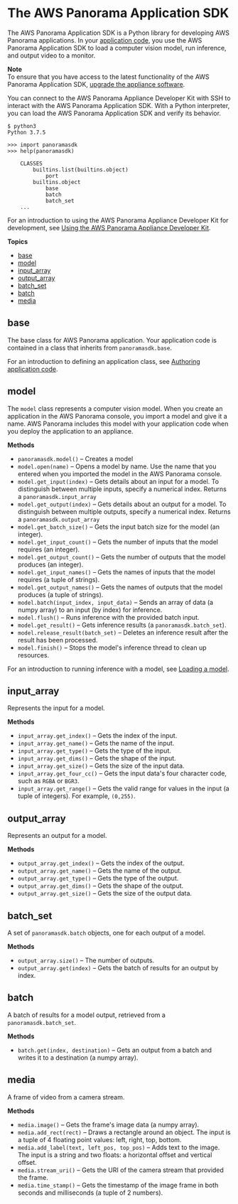# The AWS Panorama Application SDK<a name="applications-panoramasdk"></a>

The AWS Panorama Application SDK is a Python library for developing AWS Panorama applications\. In your [application code](applications-code.md), you use the AWS Panorama Application SDK to load a computer vision model, run inference, and output video to a monitor\.

**Note**  
To ensure that you have access to the latest functionality of the AWS Panorama Application SDK, [upgrade the appliance software](appliance-manage.md#appliance-manage-software)\.

You can connect to the AWS Panorama Appliance Developer Kit with SSH to interact with the AWS Panorama Application SDK\. With a Python interpreter, you can load the AWS Panorama Application SDK and verify its behavior\.

```
$ python3
Python 3.7.5

>>> import panoramasdk
>>> help(panoramasdk)

    CLASSES
        builtins.list(builtins.object)
            port
        builtins.object
            base
            batch
            batch_set
    ...
```

For an introduction to using the AWS Panorama Appliance Developer Kit for development, see [Using the AWS Panorama Appliance Developer Kit](gettingstarted-devkit.md)\.

**Topics**
+ [base](#applications-sdk-base)
+ [model](#applications-sdk-model)
+ [input\_array](#applications-sdk-input)
+ [output\_array](#applications-sdk-output)
+ [batch\_set](#applications-sdk-base-set)
+ [batch](#applications-sdk-batch)
+ [media](#applications-sdk-media)

## base<a name="applications-sdk-base"></a>

The base class for AWS Panorama application\. Your application code is contained in a class that inherits from `panoramasdk.base`\.

For an introduction to defining an application class, see [Authoring application code](applications-code.md)\.

## model<a name="applications-sdk-model"></a>

The `model` class represents a computer vision model\. When you create an application in the AWS Panorama console, you import a model and give it a name\. AWS Panorama includes this model with your application code when you deploy the application to an appliance\.

**Methods**
+ `panoramasdk.model()` – Creates a model
+ `model.open(name)` – Opens a model by name\. Use the name that you entered when you imported the model in the AWS Panorama console\.
+ `model.get_input(index)` – Gets details about an input for a model\. To distinguish between multiple inputs, specify a numerical index\. Returns a `panoramasdk.input_array`
+ `model.get_output(index)` – Gets details about an output for a model\. To distinguish between multiple outputs, specify a numerical index\. Returns a `panoramasdk.output_array`
+ `model.get_batch_size()` – Gets the input batch size for the model \(an integer\)\.
+ `model.get_input_count()` – Gets the number of inputs that the model requires \(an integer\)\.
+ `model.get_output_count()` – Gets the number of outputs that the model produces \(an integer\)\.
+ `model.get_input_names()` – Gets the names of inputs that the model requires \(a tuple of strings\)\.
+ `model.get_output_names()` – Gets the names of outputs that the model produces \(a tuple of strings\)\.
+ `model.batch(input_index, input_data)` – Sends an array of data \(a numpy array\) to an input \(by index\) for inference\.
+ `model.flush()` – Runs inference with the provided batch input\.
+ `model.get_result()` – Gets inference results \(a `panoramasdk.batch_set`\)\.
+ `model.release_result(batch_set)` – Deletes an inference result after the result has been processed\.
+ `model.finish()` – Stops the model's inference thread to clean up resources\.

For an introduction to running inference with a model, see [Loading a model](applications-code.md#applications-code-model)\.

## input\_array<a name="applications-sdk-input"></a>

Represents the input for a model\.

**Methods**
+ `input_array.get_index()` – Gets the index of the input\.
+ `input_array.get_name()` – Gets the name of the input\.
+ `input_array.get_type()` – Gets the type of the input\.
+ `input_array.get_dims()` – Gets the shape of the input\.
+ `input_array.get_size()` – Gets the size of the input data\.
+ `input_array.get_four_cc()` – Gets the input data's four character code, such as `RGBA` or `BGR3`\.
+ `input_array.get_range()` – Gets the valid range for values in the input \(a tuple of integers\)\. For example, `(0,255)`\.

## output\_array<a name="applications-sdk-output"></a>

Represents an output for a model\.

**Methods**
+ `output_array.get_index()` – Gets the index of the output\.
+ `output_array.get_name()` – Gets the name of the output\.
+ `output_array.get_type()` – Gets the type of the output\.
+ `output_array.get_dims()` – Gets the shape of the output\.
+ `output_array.get_size()` – Gets the size of the output data\.

## batch\_set<a name="applications-sdk-base-set"></a>

A set of `panoramasdk.batch` objects, one for each output of a model\.

**Methods**
+ `output_array.size()` – The number of outputs\.
+ `output_array.get(index)` – Gets the batch of results for an output by index\.

## batch<a name="applications-sdk-batch"></a>

A batch of results for a model output, retrieved from a `panoramasdk.batch_set`\.

**Methods**
+ `batch.get(index, destination)` – Gets an output from a batch and writes it to a destination \(a numpy array\)\.

## media<a name="applications-sdk-media"></a>

A frame of video from a camera stream\.

**Methods**
+ `media.image()` – Gets the frame's image data \(a numpy array\)\.
+ `media.add_rect(rect)` – Draws a rectangle around an object\. The input is a tuple of 4 floating point values: left, right, top, bottom\.
+ `media.add_label(text, left_pos, top_pos)` – Adds text to the image\. The input is a string and two floats: a horizontal offset and vertical offset\.
+ `media.stream_uri()` – Gets the URI of the camera stream that provided the frame\.
+ `media.time_stamp()` – Gets the timestamp of the image frame in both seconds and milliseconds \(a tuple of 2 numbers\)\.